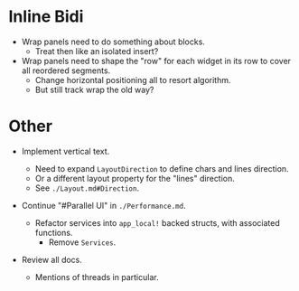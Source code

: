 # Inline Bidi

* Wrap panels need to do something about blocks.
  - Treat then like an isolated insert?
* Wrap panels need to shape the "row" for each widget in its row to cover all reordered segments.
  - Change horizontal positioning all to resort algorithm.
  - But still track wrap the old way?

# Other

* Implement vertical text.
    - Need to expand `LayoutDirection` to define chars and lines direction.
    - Or a different layout property for the "lines" direction.
    - See `./Layout.md#Direction`.

* Continue "#Parallel UI" in `./Performance.md`.
    - Refactor services into `app_local!` backed structs, with associated functions.
        - Remove `Services`.

* Review all docs.
    - Mentions of threads in particular.